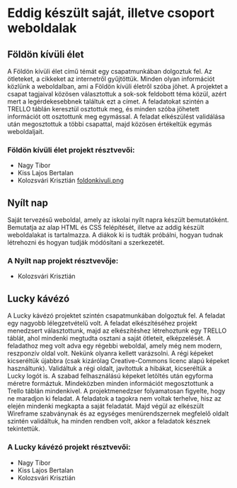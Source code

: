 # Eddig készült saját, illetve csoport weboldalak
## Földön kívüli élet
A Földön kívüli élet című témát egy csapatmunkában dolgoztuk fel. Az ötleteket, a cikkeket az internetről gyűjtöttük. Minden olyan információt közlünk a weboldalban, ami a Földön kívüli életről szóba jöhet. A projektet a csapat tagjaival közösen választottuk a sok-sok feldobott téma közül, azért mert a legérdekesebbnek találtuk ezt a címet. A feladatokat szintén a TRELLO táblán keresztül osztottuk meg, és minden szóba jöhetett információt ott osztottunk meg egymással. A feladat elkészülést validálása után megosztottuk a többi csapattal, majd közösen értékeltük egymás weboldaljait.
### Földön kívüli élet projekt résztvevői:
- Nagy Tibor
- Kiss Lajos Bertalan
- Kolozsvári Krisztián
[foldonkivuli.png](foldonkivuli.png)
## Nyílt nap
Saját tervezésű weboldal, amely az iskolai nyílt napra készült bemutatóként. Bemutatja az alap HTML és CSS felépítését, illetve az addig készült weboldalakat is tartalmazza. A diákok ki is tudták próbálni, hogyan tudnak létrehozni és hogyan tudják módósítani a szerkezetét.
### A Nyílt nap projekt résztvevője:
- Kolozsvári Krisztián
## Lucky kávézó
A Lucky kávézó projektet szintén csapatmunkában dolgoztuk fel. A feladat egy nagyobb lélegzetvételű volt. A feladat elkészítéséhez projekt menedzsert választottunk, majd az elkészítéshez létrehoztunk egy TRELLO táblát, ahol mindenki megtudta osztani a saját ötleteit, elképzelését. A feladathoz meg volt adva egy régebbi weboldal, amely még nem modern, reszponzív oldal volt. Nekünk olyanra kellett varázsolni. A régi képeket kicseréltük újabbra (csak kizárólag Creative-Commons licenc alapú képeket használtunk). Validáltuk a régi oldalt, javítottuk a hibákat, kicseréltük a Lucky logót is. A szabad felhasználású képeket letöltés után egyforma méretre formáztuk. Mindeközben minden információt megosztottunk a Trello táblán mindenkivel. A projektmenedzser folyamatosan figyelte, hogy ne maradjon ki feladat. A feladatok a tagokra nem voltak terhelve, hisz az elején mindenki megkapta a saját feladatát. Majd végül az elkészült Wireframe szabványnak és az egységes menürendszernek megfelelő oldalt szintén validáltuk, ha minden rendben volt, akkor a feladatok késznek tekintettük.
### A Lucky kávézó projekt résztvevői:
- Nagy Tibor
- Kiss Lajos Bertalan
- Kolozsvári Krisztián


